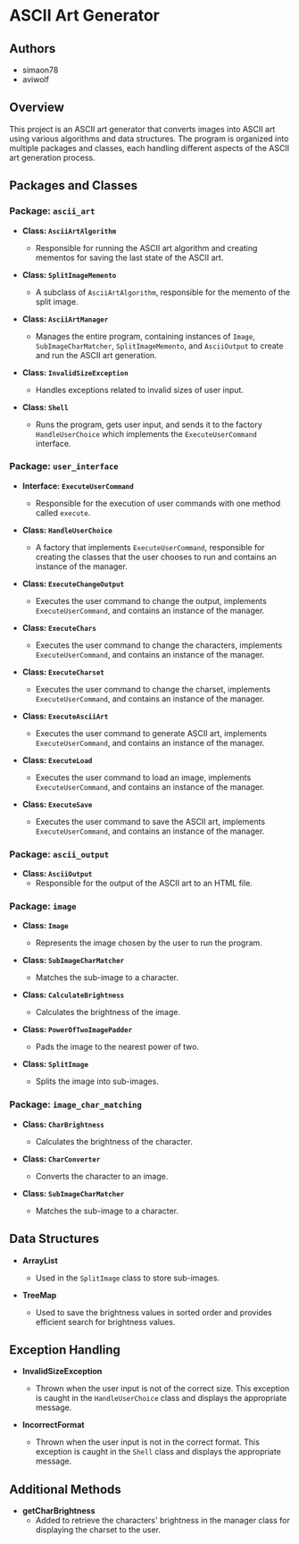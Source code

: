 # ASCII Art Generator

## Authors
- simaon78
- aviwolf

## Overview
This project is an ASCII art generator that converts images into ASCII art using various algorithms and data structures. The program is organized into multiple packages and classes, each handling different aspects of the ASCII art generation process.

## Packages and Classes

### Package: `ascii_art`

- **Class: `AsciiArtAlgorithm`**
  - Responsible for running the ASCII art algorithm and creating mementos for saving the last state of the ASCII art.
  
- **Class: `SplitImageMemento`**
  - A subclass of `AsciiArtAlgorithm`, responsible for the memento of the split image.
  
- **Class: `AsciiArtManager`**
  - Manages the entire program, containing instances of `Image`, `SubImageCharMatcher`, `SplitImageMemento`, and `AsciiOutput` to create and run the ASCII art generation.

- **Class: `InvalidSizeException`**
  - Handles exceptions related to invalid sizes of user input.

- **Class: `Shell`**
  - Runs the program, gets user input, and sends it to the factory `HandleUserChoice` which implements the `ExecuteUserCommand` interface.

### Package: `user_interface`

- **Interface: `ExecuteUserCommand`**
  - Responsible for the execution of user commands with one method called `execute`.

- **Class: `HandleUserChoice`**
  - A factory that implements `ExecuteUserCommand`, responsible for creating the classes that the user chooses to run and contains an instance of the manager.

- **Class: `ExecuteChangeOutput`**
  - Executes the user command to change the output, implements `ExecuteUserCommand`, and contains an instance of the manager.

- **Class: `ExecuteChars`**
  - Executes the user command to change the characters, implements `ExecuteUserCommand`, and contains an instance of the manager.

- **Class: `ExecuteCharset`**
  - Executes the user command to change the charset, implements `ExecuteUserCommand`, and contains an instance of the manager.

- **Class: `ExecuteAsciiArt`**
  - Executes the user command to generate ASCII art, implements `ExecuteUserCommand`, and contains an instance of the manager.

- **Class: `ExecuteLoad`**
  - Executes the user command to load an image, implements `ExecuteUserCommand`, and contains an instance of the manager.

- **Class: `ExecuteSave`**
  - Executes the user command to save the ASCII art, implements `ExecuteUserCommand`, and contains an instance of the manager.

### Package: `ascii_output`

- **Class: `AsciiOutput`**
  - Responsible for the output of the ASCII art to an HTML file.

### Package: `image`

- **Class: `Image`**
  - Represents the image chosen by the user to run the program.

- **Class: `SubImageCharMatcher`**
  - Matches the sub-image to a character.

- **Class: `CalculateBrightness`**
  - Calculates the brightness of the image.

- **Class: `PowerOfTwoImagePadder`**
  - Pads the image to the nearest power of two.

- **Class: `SplitImage`**
  - Splits the image into sub-images.

### Package: `image_char_matching`

- **Class: `CharBrightness`**
  - Calculates the brightness of the character.

- **Class: `CharConverter`**
  - Converts the character to an image.

- **Class: `SubImageCharMatcher`**
  - Matches the sub-image to a character.

## Data Structures

- **ArrayList**
  - Used in the `SplitImage` class to store sub-images.

- **TreeMap**
  - Used to save the brightness values in sorted order and provides efficient search for brightness values.

## Exception Handling

- **InvalidSizeException**
  - Thrown when the user input is not of the correct size. This exception is caught in the `HandleUserChoice` class and displays the appropriate message.

- **IncorrectFormat**
  - Thrown when the user input is not in the correct format. This exception is caught in the `Shell` class and displays the appropriate message.

## Additional Methods

- **getCharBrightness**
  - Added to retrieve the characters' brightness in the manager class for displaying the charset to the user.

